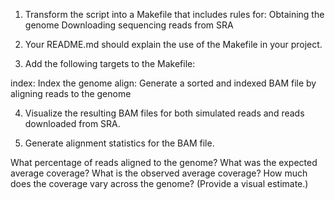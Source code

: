 1. Transform the script into a Makefile that includes rules for:
Obtaining the genome
Downloading sequencing reads from SRA

2. Your README.md should explain the use of the Makefile in your project.

3. Add the following targets to the Makefile:

index: Index the genome
align: Generate a sorted and indexed BAM file by aligning reads to the genome

4. Visualize the resulting BAM files for both simulated reads and reads downloaded from SRA.

5. Generate alignment statistics for the BAM file.

What percentage of reads aligned to the genome?
What was the expected average coverage?
What is the observed average coverage?
How much does the coverage vary across the genome? (Provide a visual estimate.)
